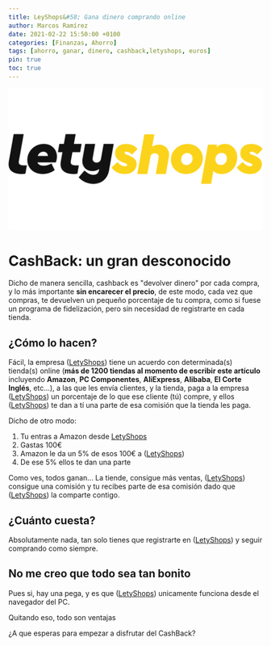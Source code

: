 ```yaml
---
title: LeyShops&#58; Gana dinero comprando online
author: Marcos Ramírez
date: 2021-02-22 15:50:00 +0100
categories: [Finanzas, Ahorro]
tags: [ahorro, ganar, dinero, cashback,letyshops, euros]
pin: true
toc: true
---
```


![LetyShops](/assets/img/logos/LetyShops.png)

# CashBack: un gran desconocido

Dicho de manera sencilla, cashback es "devolver dinero" por cada compra, y lo más importante **sin encarecer el precio**, de este modo,
cada vez que compras, te devuelven un pequeño porcentaje de tu compra, como si fuese un programa de fidelización, pero sin necesidad de
registrarte en cada tienda.

## ¿Cómo lo hacen?

Fácil, la empresa ([LetyShops](https://letyshops.com/es/winwin?ww=11198302)) tiene un acuerdo con determinada(s) tienda(s) online (**más de 1200 tiendas al momento de escribir este artículo** incluyendo **Amazon**, **PC Componentes**, **AliExpress**, **Alibaba**, **El Corte Inglés**, etc...),
a las que les envía clientes, y la tienda, paga a la empresa ([LetyShops](https://letyshops.com/es/winwin?ww=11198302)) un porcentaje
de lo que ese cliente (tú) compre, y ellos ([LetyShops](https://letyshops.com/es/winwin?ww=11198302)) te dan a tí una parte de esa comisión
que la tienda les paga.

Dicho de otro modo:

1. Tu entras a Amazon desde [LetyShops](https://letyshops.com/es/winwin?ww=11198302)
2. Gastas 100€
3. Amazon le da un 5% de esos 100€ a ([LetyShops](https://letyshops.com/es/winwin?ww=11198302))
4. De ese 5% ellos te dan una parte

Como ves, todos ganan... La tiende, consigue más ventas, ([LetyShops](https://letyshops.com/es/winwin?ww=11198302)) consigue una comisión
y tu recibes parte de esa comisión dado que ([LetyShops](https://letyshops.com/es/winwin?ww=11198302)) la comparte contigo.

## ¿Cuánto cuesta?

Absolutamente nada, tan solo tienes que registrarte en ([LetyShops](https://letyshops.com/es/winwin?ww=11198302)) y seguir comprando como siempre.

## No me creo que todo sea tan bonito

Pues si, hay una pega, y es que ([LetyShops](https://letyshops.com/es/winwin?ww=11198302)) unicamente funciona desde el navegador del PC.

Quitando eso, todo son ventajas

¿A que esperas para empezar a disfrutar del CashBack?
